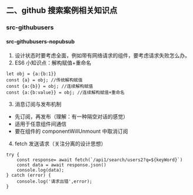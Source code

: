 ## 二、github 搜索案例相关知识点

### src-githubusers

#### src-githubusers-nopubsub

1. 设计状态时要考虑全面，例如带有网络请求的组件，要考虑请求失败怎么办。
2. ES6 小知识点：解构赋值+重命名

```
let obj = {a:{b:1}}
const {a} = obj; //传统解构赋值
const {a:{b}} = obj; //连续解构赋值
const {a:{b:value}} = obj; //连续解构赋值+重命名
```

3. 消息订阅与发布机制

- 先订阅，再发布（理解：有一种隔空对话的感觉）
- 适用于任意组件间通信
- 要在组件的 componentWillUnmount 中取消订阅

4. fetch 发送请求（关注分离的设计思想）

```
try {
    const response= await fetch(`/api1/search/users2?q=${keyWord}`)
    const data = await response.json()
    console.log(data);
} catch (error) {
    console.log('请求出错',error);
}
```
